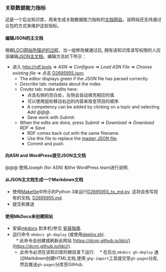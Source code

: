 ### 关联数据能力指标

这是一个后台知识库，用来生成关联数据能力指标的[文档网站](https://dcmi.github.io/ldci/)。该网站还支持通过众包的方式来维护这些指标。

#### 编辑JSON的主文档

根据[LDCI网站所描述的过程](https://dcmi.github.io/ldci/process/)，当一组修改被通过后, 拥有该知识库读写权限的人应该编辑[JSON主文档](https://github.com/dcmi/ldci/blob/master/docs/D2695955.json)。编辑方法如下所示：

* 进入 http://rdf.tools => _ASN_ => _Configure_ => _Load ASN File_ => _Choose existing file_ => 点击 [D2695955.json](https://github.com/dcmi/ldci/blob/master/docs/D2695955.json).  
    * The editor displays green if the JSON file has parsed correctly.
    * _Describe_ tab: metadata about the index.
    * _Create_ tab: make edits here:
        * 点击右侧的空白处，左侧会自动填充相应的值.
        * 可以使用鼠标移动右边的内容来改变项目的顺序.
        * A competency can be added by clicking on a topic and selecting _Add @@@_.
        * Save work with _Submit_.
    * When the edits are done, press _Submit_ => _Download_ => _Download RDF_ => _Save_
        * RDF comes back out with the same filename.
        * Use this file to replace the [master JSON file](https://github.com/dcmi/ldci/blob/master/docs/D2695955.json).
        * Commit and push.

####  向ASN and WordPress提交JSON主文档

@@@ 使用Joseph (for ASN) 和the WordPress team进行说明.

#### 从JSON主文档生成一个Markdown文档

* 使用[Makefile](https://github.com/dcmi/ldci/blob/master/docs/Makefile)中所示的Python 3来运行[D2695955_to_md.py](https://github.com/dcmi/ldci/blob/master/docs/D2695955_to_md.py).  这将会改写现有的文档, [D2695955.md](https://github.com/dcmi/ldci/blob/master/docs/D2695955.md).  
* 提交和推送

#### 使用MkDocs来创建网站

* 安装[mkdocs](http://mkdocs.org) 到本机(参见 [安装指南](http://www.mkdocs.org/#installation).
* 运行命令 `mkdocs gh-deploy` (或使用[deploy.sh](https://github.com/dcmi/ldci/blob/master/deploy.sh)).   
    * 此命令会创建或刷新此网站 [https://dcmi.github.io/ldci/](https://dcmi.github.io/ldci/). 
    * 此命令必须在该知识库的根目录下运行. 
    * 在后台,`mkdocs gh-deploy` 通过Markdown创建HTML文档,使用 `ghp-import`工具提交至`gh-pages`分库,然后推送`gh-pages`分库至GitHub.

